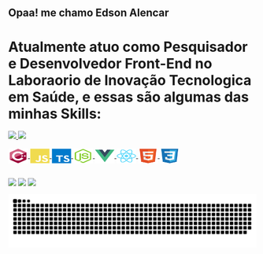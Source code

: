 ## Opaa! me chamo Edson Alencar
# Atualmente atuo como Pesquisador e Desenvolvedor Front-End no Laboraorio de Inovação Tecnologica em Saúde, e essas são algumas das minhas Skills:
 <div>
  <a href="https://github.com/edsonalencar">
  <img height="160em" src="https://github-readme-stats.vercel.app/api?username=edsonalencar&locale=pt-br&show_icons=true&theme=radical&title_color=00BFFF&text_color=f7f7f7&include_all_commits=true&count_private=true"/>
  <img height="160em" src="https://github-readme-stats.vercel.app/api/top-langs/?username=edsonalencar&locale=pt-br&title_color=00BFFF&text_color=f7f7f7&layout=compact&langs_count=7&theme=tokyonight"/>
</div>

<div style="display: inline_block"><br>
  <img align="center" alt="Edson-C++" height="30" width="40" src="https://raw.githubusercontent.com/devicons/devicon/master/icons/cplusplus/cplusplus-original.svg">
  <img align="center" alt="Edson-Js" height="30" width="40" src="https://raw.githubusercontent.com/devicons/devicon/master/icons/javascript/javascript-plain.svg">
  <img align="center" alt="Edson-Ts" height="30" width="40" src="https://raw.githubusercontent.com/devicons/devicon/master/icons/typescript/typescript-plain.svg">
  <img align="center" alt="Edson-Ts" height="30" width="40" src="https://raw.githubusercontent.com/devicons/devicon/master/icons/nodejs/nodejs-original.svg">
  <img align="center" alt="Edson-Vue" height="30" width="40" src="https://raw.githubusercontent.com/devicons/devicon/master/icons/vuejs/vuejs-original.svg">
  <img align="center" alt="Edson-React" height="30" width="40" src="https://raw.githubusercontent.com/devicons/devicon/master/icons/react/react-original.svg">
  <img align="center" alt="Edson-HTML" height="30" width="40" src="https://raw.githubusercontent.com/devicons/devicon/master/icons/html5/html5-original.svg">
  <img align="center" alt="Edson-CSS" height="30" width="40" src="https://raw.githubusercontent.com/devicons/devicon/master/icons/css3/css3-original.svg">
</div>

##

<div> 
  <a href="https://instagram.com/edsonalencarc" target="_blank"><img src="https://img.shields.io/badge/-Instagram-%23E4405F?style=for-the-badge&logo=instagram&logoColor=white" target="_blank"></a>
  <a href = "mailto:contato.edsonalencar@gmail.com"><img src="https://img.shields.io/badge/-Gmail-%23333?style=for-the-badge&logo=gmail&logoColor=white" target="_blank"></a>
  <a href="https://www.linkedin.com/in/edson-allencar-45875016a" target="_blank"><img src="https://img.shields.io/badge/-LinkedIn-%230077B5?style=for-the-badge&logo=linkedin&logoColor=white" target="_blank"></a> 
 
 ![Snake animation](https://github.com/Edsonalencar/Edsonalencar/blob/output/github-contribution-grid-snake.svg)
</div>
